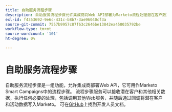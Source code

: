 ```yaml
---
title: 自助服务流程步骤
description: 自助服务流程步骤允许集成商将Web API部署为Marketo流程处理潜在客户数据、调用服务以及将潜在客户和活动数据写回的步骤
exl-id: f4353692-9e6c-431c-b8b7-3ae96040cf3a
source-git-commit: 7557b9957c87f63c2646be13842ea450035792be
workflow-type: tm+mt
source-wordcount: '101'
ht-degree: 0%

---
```


# 自助服务流程步骤

自助服务流程步骤是一组功能，允许集成商部署Web API，它可用作Marketo Smart Campaigns中的流程步骤。 流程步骤服务可以接收潜在客户和其他相关数据，执行任何必要的处理，包括调用其他Web服务，并随后通过回调将潜在客户和活动数据写入Marketo。 可在[GitHub](https://github.com/adobe/Marketo-SSFS-Service-Provider-Interface)上找到开发人员文档。

